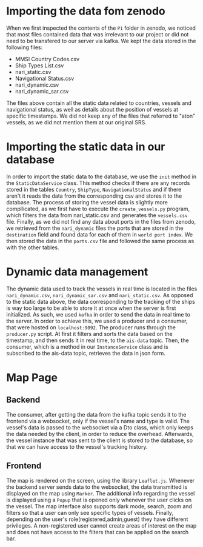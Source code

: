 # Importing the data fom zenodo
When we first inspected the contents of the `P1` folder in zenodo, we noticed that most files contained data that was irrelevant to our project or did not need 
to be transfered to our server via kafka. We kept the data stored in the following files:

- MMSI Country Codes.csv
- Ship Types List.csv
- nari_static.csv
- Navigational Status.csv
- nari_dynamic.csv
- nari_dynamic_sar.csv

The files above contain all the static data related to countries, vessels and navigational status, as well as details about the position of vessels at specific timestamps. We did not keep any of the files that referred to "aton" vessels, as we did not mention them at our original SRS.

# Importing the static data in our database
In order to import the static data to the database, we use the `init` method in the `StaticDataService` class. This method checks if there are any records stored in the tables `Country`, `ShipType`, `NavigationalStatus` and if there aren't it reads the data from the corresponding csv and stores it to the database. The process of storing the vessel data is slightly more compllicated, as we first have to execute the `create_vessels.py` program, which filters the data from nari_static.csv and generates the `vessels.csv` file. Finally, as we did not find any data about ports in the files from zenodo, we retrieved from the `nari_dynamic` files the ports that are stored in the `destination` field and found data for each of them in `world port index`. We then stored the data in the `ports.csv` file and followed the same process as with the other tables.

# Dynamic data management
The dynamic data used to track the vessels in real time is located in the files `nari_dynamic.csv`, `nari_dynamic_sar.csv` and `nari_static.csv`. As opposed to the static data above, the data corresponding to the tracking of the ships is way too large to be able to store it at once when the server is first initialized. As such, we used `kafka` in order to send the data in real time to the server. In order to achieve this, we used a producer and a consumer, that were hosted on `localhost:9092`. The producer runs through the `producer.py` script. At first it filters and sorts the data based on the timestamp, and then sends it in real time, to the `ais-data` topic. Then, the consumer, which is a method in our `InstanceService` class and is subscribed to the ais-data topic, retrieves the data in json form.

# Map Page

## Backend
The consumer, after getting the data from the kafka topic sends it to the frontend via a websocket, only if the vessel's name and type is valid. The vessel's data is passed to the websocket via a Dto class, which only keeps the data needed by the client, in order to reduce the overhead. Afterwards, the vessel instance that was sent to the client is stored to the database, so that we can have access to the vessel's tracking history.

## Frontend
The map is rendered on the screen, using the library `Leaflet.js`. Whenever the backend server sends data to the websocket, the data transmitted is displayed on the map using `Marker`. The additional info regarding the vessel is displayed using a `Popup` that is opened only whenever the user clicks on the vessel. The map interface also supports dark mode, search, zoom and filters so that a user can only see specific types of vessels. Finally, depending on the user's role(registered,admin,guest) they have different privileges. A non-registered user cannot create areas of interest on the map and does not have access to the filters that can be applied on the search bar.